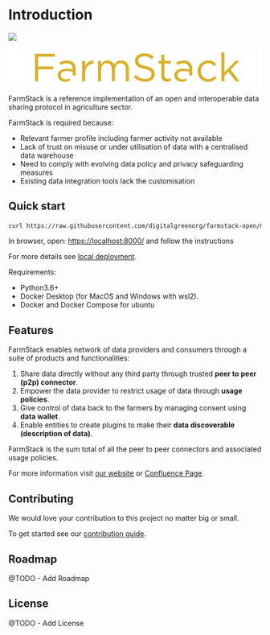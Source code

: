 # Introduction

![](https://github.com/digitalgreenorg/farmstack-open/actions/workflows/example_uc.yml/badge.svg)

![](docs/.gitbook/assets/farmstack_horizontal_color_transparent-bg.png)

FarmStack is a reference implementation of an open and interoperable data sharing protocol in agriculture sector.

FarmStack is required because:

* Relevant farmer profile including farmer activity not available
* Lack of trust on misuse or under utilisation of data with a centralised data warehouse
* Need to comply with evolving data policy and privacy safeguarding measures
* Existing data integration tools lack the customisation

## Quick start

```bash
curl https://raw.githubusercontent.com/digitalgreenorg/farmstack-open/main/scripts/install.sh > fs-install.sh && bash fs-install.sh
```

In browser, open: [https://localhost:8000/](https://localhost:8000/) and follow the instructions

For more details see [local deployment](docs/deploying-farmstack/local-deployment.md).

Requirements:

* Python3.6+
* Docker Desktop \(for MacOS and Windows with wsl2\).
* Docker and Docker Compose for ubuntu

## Features

FarmStack enables network of data providers and consumers through a suite of products and functionalities:

1. Share data directly without any third party through trusted **peer to peer \(p2p\) connector**.
2. Empower the data provider to restrict usage of data through **usage policies**.
3. Give control of data back to the farmers by managing consent using **data wallet**.
4. Enable entities to create plugins to make their **data discoverable \(description of data\)**.

FarmStack is the sum total of all the peer to peer connectors and associated usage policies.

For more information visit [our website](https://farmstack.digitalgreen.org) or [Confluence Page](https://digitalgreenorg.atlassian.net/wiki/spaces/FS/overview).

## Contributing

We would love your contribution to this project no matter big or small.

To get started see our [contribution guide](docs/contributing-to-farmstack.md).

## Roadmap

@TODO - Add Roadmap

## License

@TODO - Add License

